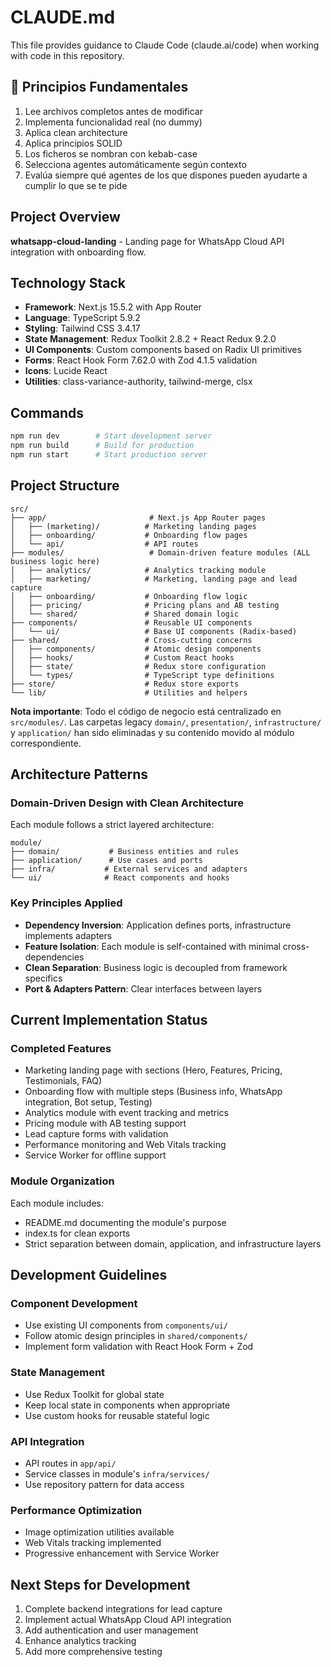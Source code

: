 # CLAUDE.md

This file provides guidance to Claude Code (claude.ai/code) when working with code in this repository.

## 🎯 Principios Fundamentales

1. Lee archivos completos antes de modificar
2. Implementa funcionalidad real (no dummy)
3. Aplica clean architecture
4. Aplica principios SOLID
5. Los ficheros se nombran con kebab-case
6. Selecciona agentes automáticamente según contexto
7. Evalúa siempre qué agentes de los que dispones pueden ayudarte a cumplir lo que se te pide

## Project Overview

**whatsapp-cloud-landing** - Landing page for WhatsApp Cloud API integration with onboarding flow.

## Technology Stack

- **Framework**: Next.js 15.5.2 with App Router
- **Language**: TypeScript 5.9.2
- **Styling**: Tailwind CSS 3.4.17
- **State Management**: Redux Toolkit 2.8.2 + React Redux 9.2.0
- **UI Components**: Custom components based on Radix UI primitives
- **Forms**: React Hook Form 7.62.0 with Zod 4.1.5 validation
- **Icons**: Lucide React
- **Utilities**: class-variance-authority, tailwind-merge, clsx

## Commands

```bash
npm run dev        # Start development server
npm run build      # Build for production
npm run start      # Start production server
```

## Project Structure

```
src/
├── app/                       # Next.js App Router pages
│   ├── (marketing)/          # Marketing landing pages
│   ├── onboarding/           # Onboarding flow pages
│   └── api/                  # API routes
├── modules/                   # Domain-driven feature modules (ALL business logic here)
│   ├── analytics/            # Analytics tracking module
│   ├── marketing/            # Marketing, landing page and lead capture
│   ├── onboarding/           # Onboarding flow logic
│   ├── pricing/              # Pricing plans and AB testing
│   └── shared/               # Shared domain logic
├── components/               # Reusable UI components
│   └── ui/                   # Base UI components (Radix-based)
├── shared/                   # Cross-cutting concerns
│   ├── components/           # Atomic design components
│   ├── hooks/                # Custom React hooks
│   ├── state/                # Redux store configuration
│   └── types/                # TypeScript type definitions
├── store/                    # Redux store exports
└── lib/                      # Utilities and helpers
```

**Nota importante**: Todo el código de negocio está centralizado en `src/modules/`. Las carpetas legacy `domain/`, `presentation/`, `infrastructure/` y `application/` han sido eliminadas y su contenido movido al módulo correspondiente.

## Architecture Patterns

### Domain-Driven Design with Clean Architecture
Each module follows a strict layered architecture:

```
module/
├── domain/           # Business entities and rules
├── application/      # Use cases and ports
├── infra/           # External services and adapters
└── ui/              # React components and hooks
```

### Key Principles Applied
- **Dependency Inversion**: Application defines ports, infrastructure implements adapters
- **Feature Isolation**: Each module is self-contained with minimal cross-dependencies
- **Clean Separation**: Business logic is decoupled from framework specifics
- **Port & Adapters Pattern**: Clear interfaces between layers

## Current Implementation Status

### Completed Features
- Marketing landing page with sections (Hero, Features, Pricing, Testimonials, FAQ)
- Onboarding flow with multiple steps (Business info, WhatsApp integration, Bot setup, Testing)
- Analytics module with event tracking and metrics
- Pricing module with AB testing support
- Lead capture forms with validation
- Performance monitoring and Web Vitals tracking
- Service Worker for offline support

### Module Organization
Each module includes:
- README.md documenting the module's purpose
- index.ts for clean exports
- Strict separation between domain, application, and infrastructure layers

## Development Guidelines

### Component Development
- Use existing UI components from `components/ui/`
- Follow atomic design principles in `shared/components/`
- Implement form validation with React Hook Form + Zod

### State Management
- Use Redux Toolkit for global state
- Keep local state in components when appropriate
- Use custom hooks for reusable stateful logic

### API Integration
- API routes in `app/api/`
- Service classes in module's `infra/services/`
- Use repository pattern for data access

### Performance Optimization
- Image optimization utilities available
- Web Vitals tracking implemented
- Progressive enhancement with Service Worker

## Next Steps for Development

1. Complete backend integrations for lead capture
2. Implement actual WhatsApp Cloud API integration
3. Add authentication and user management
4. Enhance analytics tracking
5. Add more comprehensive testing
